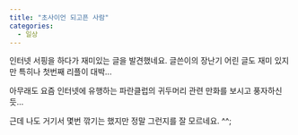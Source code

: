 ```yaml
---
title: "초사이언 되고픈 사람"
categories:
  - 일상
---
```


인터넷 서핑을 하다가 재미있는 글을 발견했네요. 글쓴이의 장난기 어린 글도 재미 있지만 특히나 첫번째 리플이 대박...  
  
아무래도 요즘 인터넷에 유행하는 파란클럽의 귀두머리 관련 만화를 보시고 풍자하신 듯...  
  
근데 나도 거기서 몇번 깎기는 했지만 정말 그런지를 잘 모르네요. ^^;  
